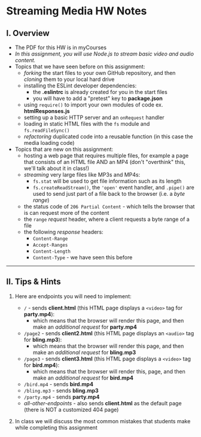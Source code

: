 # Streaming Media HW Notes

## I. Overview

- The PDF for this HW is in myCourses
- *In this assignment, you will use Node.js to stream basic video and audio content.*
- Topics that we have seen before on this assignment:
  - *forking* the start files to your own GitHub repository, and then *cloning* them to your local hard drive
  - installing the ESLint developer dependencies:
    - the **.eslintrc** is already created for you in the start files
    - you will have to add a "pretest" key to **package.json**
  - using `require()` to import your own modules of code ex. **htmlResponses.js**
  - setting up a basic HTTP server and an `onRequest` handler
  - loading in static HTML files with the `fs` module and `fs.readFileSync()`
  - *refactoring* duplicated code into a reusable function (in this case the media loading code)
- Topics that are new on this assignment:
  - hosting a web page that requires multiple files, for example a page that consists of an HTML file AND an MP4 (don't "overthink" this, we'll talk about it in class!)
  - *streaming* very large files like MP3s and MP4s:
    - `fs.stat` will be used to get file information such as its length
    - `fs.createReadStream()`, the `'open'` event handler, and `.pipe()` are used to send just part of a file back to the browser (i.e. a *byte range*)
  - the status code of `206 Partial Content` - which tells the browser that is can request more of the content
  - the `range` *request* header, where a client requests a byte range of a file
  - the following *response* headers:
    - `Content-Range`
    - `Accept-Ranges`
    - `Content-Length`
    - `Content-Type` - we have seen this before

<hr>

## II. Tips & Hints

1) Here are endpoints you will need to implement:
    - `/` - sends **client.html** (this HTML page displays a `<video>` tag for **party.mp4**):
      - which means that the browser will render this page, and then make an *additional request* for **party.mp4**
    - `/page2` - sends **client2.html** (this HTML page displays an `<audio>` tag for **bling.mp3**):
      - which means that the browser will render this page, and then make an *additional request* for **bling.mp3**
    - `/page3` - sends **client3.html** (this HTML page displays a `<video>` tag for **bird.mp4**):
      - which means that the browser will render this, page, and then make an *additional request* for **bird.mp4**
    - `/bird.mp4` - sends **bird.mp4** 
    - `/bling.mp3` - sends **bling.mp3** 
    - `/party.mp4` - sends **party.mp4** 
    - *all-other-endpoints* - also sends **client.html** as the default page (there is NOT a customized 404 page)
    
2) In class we will discuss the most common mistakes that students make while completing this assignment
